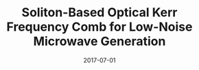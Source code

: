 ---
title: "Soliton-Based Optical Kerr Frequency Comb for Low-Noise Microwave Generation"
collection: publications
category: conferences
permalink: /publication/2017-07-01-Soliton-Based-Optical-Kerr-Frequency-Comb-for-Low-Noise-Microwave-Generation
date: 2017-07-01
venue: 'In the proceedings of <i>2017 Joint Conference of the European Frequency and Time Forum and IEEE International Frequency Control Symposium (EFTF/IFCS)</i>'
paperurl: 'http://ieeexplore.ieee.org/document/8088949/'
citation: ' Erwan Lucas,  John Jost,  Tobias Kippenberg,  Katja Beha,  Matthias Lezius,  Ronald Holzwarth, <strong> Soliton-Based Optical Kerr Frequency Comb for Low-Noise Microwave Generation.</strong>  In the proceedings of <i>2017 Joint Conference of the European Frequency and Time Forum and IEEE International Frequency Control Symposium (EFTF/IFCS)</i>, 2017.'
---